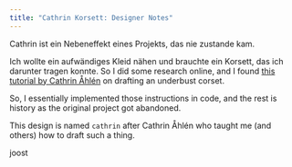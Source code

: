 ```yaml
---
title: "Cathrin Korsett: Designer Notes"
---
```


Cathrin ist ein Nebeneffekt eines Projekts, das nie zustande kam.

Ich wollte ein aufwändiges Kleid nähen und brauchte ein Korsett, das ich darunter tragen konnte. So I did some research online, and I found [this tutorial by Cathrin Åhlén](https://katafalk.wordpress.com/2010/06/24/underbust-pattern-tutorial/) on drafting an underbust corset.

So, I essentially implemented those instructions in code, and the rest is history as the original project got abandoned.

This design is named `cathrin` after Cathrin Åhlén who taught me (and others) how to draft such a thing.

joost
